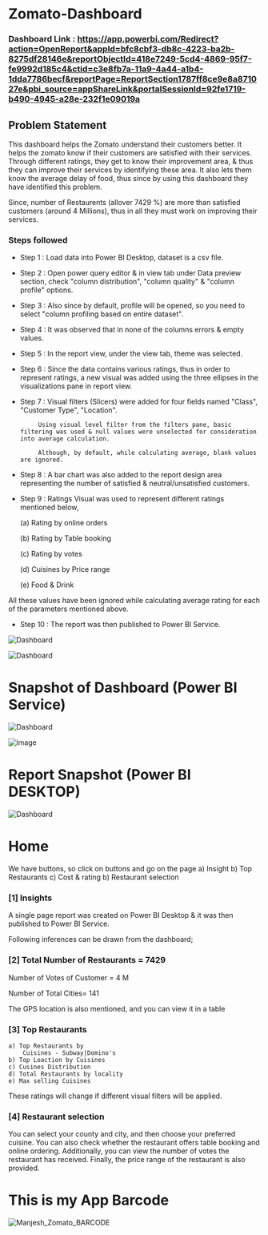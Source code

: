  # Zomato-Dashboard

### Dashboard Link : https://app.powerbi.com/Redirect?action=OpenReport&appId=bfc8cbf3-db8c-4223-ba2b-8275df28146e&reportObjectId=418e7249-5cd4-4869-95f7-fe9992d185c4&ctid=c3e8fb7a-11a9-4a44-a1b4-1dda7786becf&reportPage=ReportSection1787ff8ce9e8a871027e&pbi_source=appShareLink&portalSessionId=92fe1719-b490-4945-a28e-232f1e09019a

## Problem Statement

This dashboard helps the Zomato understand their customers better. It helps the zomato know if their customers are satisfied with their services. Through different ratings, they get to know their improvement area, & thus they can improve their services by identifying these area. It also lets them know the average delay of food, thus since by using this dashboard they have identified this problem.

Since, number of Restaurents (allover 7429 %) are more than satisfied customers (around 4 Millions), thus in all they must work on improving their services. 


### Steps followed 

- Step 1 : Load data into Power BI Desktop, dataset is a csv file.
- Step 2 : Open power query editor & in view tab under Data preview section, check "column distribution", "column quality" & "column profile" options.
- Step 3 : Also since by default, profile will be opened, so you need to select "column profiling based on entire dataset".
- Step 4 : It was observed that in none of the columns errors & empty values.
- Step 5 : In the report view, under the view tab, theme was selected.
- Step 6 : Since the data contains various ratings, thus in order to represent ratings, a new visual was added using the three ellipses in the visualizations pane in report view. 
- Step 7 : Visual filters (Slicers) were added for four fields named "Class", "Customer Type", "Location".
           
           Using visual level filter from the filters pane, basic filtering was used & null values were unselected for consideration into average calculation.
           
           Although, by default, while calculating average, blank values are ignored.

- Step 8 : A bar chart was also added to the report design area representing the number of satisfied & neutral/unsatisfied customers. 
- Step 9 : Ratings Visual was used to represent different ratings mentioned below,

  (a) Rating by online orders

  (b) Rating by Table booking
  
  (c) Rating by votes
  
  (d) Cuisines by Price range
  
  (e) Food & Drink
  
  
All these values have been ignored while calculating average rating for each of the parameters mentioned above.
         
 - Step 10 : The report was then published to Power BI Service.
 
 
![Dashboard](https://github.com/volcanusacademy/Manjesh-Verma-13/assets/144987266/241a5b1c-cf33-4884-baf3-a38352497862)

![Dashboard](https://github.com/volcanusacademy/Manjesh-Verma-13/assets/144987266/cf814178-0553-4d1d-ac3a-bba39dccaf62)


# Snapshot of Dashboard (Power BI Service)

![Dashboard](https://github.com/volcanusacademy/Manjesh-Verma-13/assets/144987266/39c5d45e-30cc-4d0b-bf76-8b6861ec8862)

![image](https://github.com/volcanusacademy/Manjesh-Verma-13/assets/144987266/b6a4e9b2-be89-44e8-aefd-1118ce5c7fe7)

 
 # Report Snapshot (Power BI DESKTOP)

![Dashboard](https://github.com/volcanusacademy/Manjesh-Verma-13/assets/144987266/b919236f-b7c5-42af-907c-34734d4a0096)
 

# Home 
  We have buttons, so click on buttons and go on the page
      a) Insight
      b) Top Restaurants
      c) Cost & rating
      b) Restaurant selection


### [1] Insights

A single page report was created on Power BI Desktop & it was then published to Power BI Service.

Following inferences can be drawn from the dashboard;

### [2] Total Number of Restaurants = 7429

   Number of Votes of Customer = 4 M


   Number of Total Cities= 141

   The GPS location is also mentioned, and you can view it in a table        
### [3] Top Restaurants

    a) Top Restaurants by 
        Cuisines - Subway|Domino's
    b) Top Loaction by Cuisines
    c) Cusines Distribution
    d) Total Restaurants by locality
    e) Max selling Cuisines
  
  
  These ratings will change if different visual filters will be applied.  
  
  
 ### [4] Restaurant selection
 
 You can select your county and city, and then choose your preferred cuisine. You can also check whether the restaurant offers table booking and online ordering. Additionally, you can view the number of votes the restaurant has received. Finally, the price range of the restaurant is also provided.

# This is my App Barcode
![Manjesh_Zomato_BARCODE](https://github.com/Manjesh30Verma/PowerBi_Projects/assets/144987266/64d4373b-ae8d-4ac8-b55c-fa9f8c135a0f)
 
